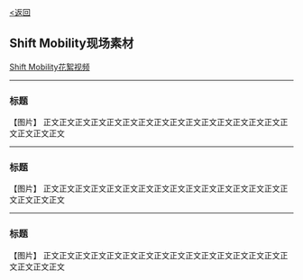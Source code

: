 [<返回](https://github.com/Jeremiah-Y/IFA2020/blob/master/IFA%202020%20%E6%8A%A5%E9%81%93%E8%AE%A1%E5%88%92/5%20SHIFT%20MOBILITY.md)

Shift Mobility现场素材
---
[Shift Mobility花絮视频]() 

---

### 标题
【图片】
正文正文正文正文正文正文正文正文正文正文正文正文正文正文正文正文正文正文正文

----

### 标题
【图片】
正文正文正文正文正文正文正文正文正文正文正文正文正文正文正文正文正文正文正文

---
### 标题
【图片】
正文正文正文正文正文正文正文正文正文正文正文正文正文正文正文正文正文正文正文
